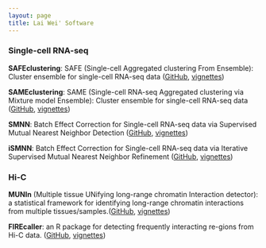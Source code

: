 ```yaml
---
layout: page
title: Lai Wei' Software
---
```


### Single-cell RNA-seq

**SAFEclustering**: SAFE (Single-cell Aggregated clustering From Ensemble): Cluster ensemble for single-cell RNA-seq data ([GitHub](https://github.com/yycunc/SAFEclustering), [vignettes](https://github.com/yycunc/SAFEclustering/blob/master/README.md))

**SAMEclustering**: SAME (Single-cell RNA-seq Aggregated clustering via Mixture model Ensemble): Cluster ensemble for single-cell RNA-seq data ([GitHub](https://github.com/yycunc/SAMEclustering), [vignettes](https://github.com/yycunc/SAMEclustering/blob/master/README.md))

**SMNN**: Batch Effect Correction for Single-cell RNA-seq data via Supervised Mutual Nearest Neighbor Detection ([GitHub](https://github.com/yycunc/SMNN), [vignettes](https://github.com/yycunc/SMNN/blob/master/README.md))

**iSMNN**: Batch Effect Correction for Single-cell RNA-seq data via Iterative Supervised Mutual Nearest Neighbor Refinement ([GitHub](https://github.com/yycunc/iSMNN), [vignettes](https://github.com/yycunc/iSMNN/blob/main/README.md))

### Hi-C

**MUNIn** (Multiple tissue UNifying long-range chromatin Interaction detector): a statistical framework for identifying long-range chromatin interactions from multiple tissues/samples.([GitHub](https://github.com/yycunc/MUNIn), [vignettes](https://github.com/yycunc/MUNIn/blob/master/README.md))

**FIREcaller**: an R package for detecting frequently interacting re-gions from Hi-C data. ([GitHub](https://github.com/yycunc/FIREcaller), [vignettes](https://github.com/yycunc/FIREcaller/blob/master/README.md))
